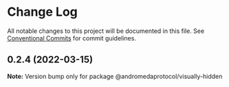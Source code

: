 # Change Log

All notable changes to this project will be documented in this file.
See [Conventional Commits](https://conventionalcommits.org) for commit guidelines.

## 0.2.4 (2022-03-15)

**Note:** Version bump only for package @andromedaprotocol/visually-hidden
